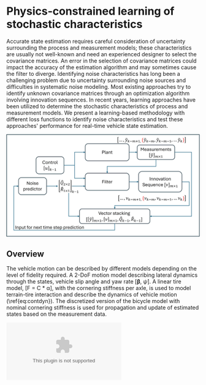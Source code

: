 # Physics-constrained learning of stochastic characteristics

Accurate state estimation requires careful consideration of uncertainty surrounding the process and measurement models; these characteristics are usually not well-known and need an experienced designer to select the covariance matrices. An error in the selection of covariance matrices could impact the accuracy of the estimation algorithm and may sometimes cause the filter to diverge. Identifying noise characteristics has long been a challenging problem due to uncertainty surrounding noise sources and difficulties in systematic noise modeling. Most existing approaches try to identify unknown covariance matrices through an optimization algorithm involving innovation sequences. In recent years, learning approaches have been utilized to determine the stochastic characteristics of process and measurement models. We present a learning-based methodology with different loss functions to identify noise characteristics and test these approaches' performance for real-time vehicle state estimation.

![Adaptive Estiamtion Framework](Images/AdaptiveEstOverview.jpg)

## Overview
The vehicle motion can be described by different models depending on the level of fidelity required. A 2-DoF motion model describing lateral dynamics through the states, vehicle slip angle and yaw rate [**β**, $\dot{\psi}$]. A linear tire model, [F = C * α], with the cornering stiffness per axle, is used to model terrain-tire interaction and describe the dynamics of vehicle motion (\ref{eq:contdyn}). The discretized version of the bicycle model with nominal cornering stiffness is used for propagation and update of estimated states based on the measurement data.

![Bicycle model](Images/bicycleModel.eps)
